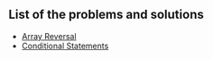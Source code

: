 ## List of the problems and solutions

- [Array Reversal](https://github.com/nishant05gaurav/Hackerrank_Problem_Solutions/blob/main/C-Language/Array_Reversal.c)
- [Conditional Statements](https://github.com/nishant05gaurav/Hackerrank_Problem_Solutions/blob/main/C-Language/Conditional_Statements_in_C.c)
